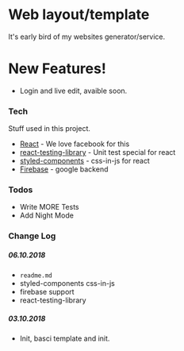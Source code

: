 # Web layout/template 

It's early bird of my websites generator/service.


# New Features!

  - Login and live edit, avaible soon.




### Tech

Stuff used in this project.

* [React] - We love facebook for this
* [react-testing-library] - Unit test special for react
* [styled-components] - css-in-js for react
* [Firebase] - google backend




### Todos

 - Write MORE Tests
 - Add Night Mode

### Change Log

##### 06.10.2018
- `readme.md`
- styled-components css-in-js
- firebase support 
- react-testing-library

##### 03.10.2018
- Init, basci template and init.

[//]: # (this is simple comment in .md file)



[//]: # (These are reference links used in the body of this note and get stripped out when the markdown processor does its job. There is no need to format nicely because it shouldn't be seen. Thanks SO - http://stackoverflow.com/questions/4823468/store-comments-in-markdown-syntax)

   [react-testing-library]:<https://github.com/kentcdodds/react-testing-library>
   [Firebase]:<https://firebase.google.com/>
   [React]:<https://reactjs.org/>
   [styled-components]:<https://www.styled-components.com/>
   [dill]: <https://github.com/joemccann/dillinger>
   [git-repo-url]: <https://github.com/joemccann/dillinger.git>
   [john gruber]: <http://daringfireball.net>
   [df1]: <http://daringfireball.net/projects/markdown/>
   [markdown-it]: <https://github.com/markdown-it/markdown-it>
   [Ace Editor]: <http://ace.ajax.org>
   [node.js]: <http://nodejs.org>
   [Twitter Bootstrap]: <http://twitter.github.com/bootstrap/>
   [jQuery]: <http://jquery.com>
   [@tjholowaychuk]: <http://twitter.com/tjholowaychuk>
   [express]: <http://expressjs.com>
   [AngularJS]: <http://angularjs.org>
   [Gulp]: <http://gulpjs.com>

   [PlDb]: <https://github.com/joemccann/dillinger/tree/master/plugins/dropbox/README.md>
   [PlGh]: <https://github.com/joemccann/dillinger/tree/master/plugins/github/README.md>
   [PlGd]: <https://github.com/joemccann/dillinger/tree/master/plugins/googledrive/README.md>
   [PlOd]: <https://github.com/joemccann/dillinger/tree/master/plugins/onedrive/README.md>
   [PlMe]: <https://github.com/joemccann/dillinger/tree/master/plugins/medium/README.md>
   [PlGa]: <https://github.com/RahulHP/dillinger/blob/master/plugins/googleanalytics/README.md>
